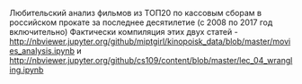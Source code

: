 Любительский анализ фильмов из ТОП20 по кассовым сборам в российском прокате за последнее десятилетие (с 2008 по 2017 год включительно) 
Фактически компиляция этих двух статей - http://nbviewer.jupyter.org/github/miptgirl/kinopoisk_data/blob/master/movies_analysis.ipynb и http://nbviewer.jupyter.org/github/cs109/content/blob/master/lec_04_wrangling.ipynb
